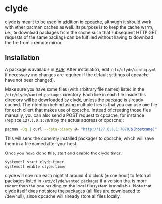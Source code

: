 # clyde

clyde is meant to be used in addition to [cpcache](https://github.com/nroi/cpcache), although it should work with
other pacman caches as well. Its purpose is to keep the cache warm, i.e., to download packages from the cache such that subsequent
HTTP GET requests of the same package can be fulfilled without having to download the file from a remote mirror.

## Installation
A package is available in [AUR](https://aur.archlinux.org/packages/clyde-git/).
After installation, edit `/etc/clyde/config.yml` if necessary (no changes are required if the default settings of cpcache have
not been changed).

Make sure you have some files (with arbitrary file names) listed in the `/etc/clyde/wanted_packages`
directory.
Each line in each file inside this directory will be downloaded by clyde, unless the package is
already cached. The intention behind using multiple files is that you can use one file for each
client that makes use of cpcache.
Instead of creating those files manually, you can also send a POST request to cpcache, for instance
(replace `127.0.0.1:7070` by the actual address of cpcache):
```bash
pacman -Qq | curl --data-binary @- "http://127.0.0.1:7070/$(hostname)" -H 'Content-Type:text/plain; charset=utf8'
```
This will send the currently installed packages to cpcache, which will save them in a file named after
your host.

Once you have done this, start and enable the clyde timer:
```bash
systemctl start clyde.timer
systemctl enable clyde.timer
```

clyde will now run each night at around 4 o'clock (± one hour) to fetch all packages listed in `/etc/clyde/wanted_packages` if
a version that is more recent than the one residing on the local filesystem is available.
Note that clyde itself does not store the packages (all files are downloaded to /dev/null), since cpcache will already store
all files locally.
